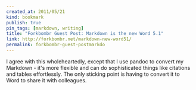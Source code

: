 ```yaml
---
created_at: 2011/05/21
kind: bookmark
publish: true
pin_tags: [markdown, writing]
title: "Forkbombr Guest Post: Markdown is the new Word 5.1"
link: http://forkbombr.net/markdown-new-word51/
permalink: forkbombr-guest-postmarkdo
---
```


I agree with this wholeheartedly, except that I use pandoc to convert my Markdown - it's more flexible and can do sophisticated things like citations and tables effortlessly. The only sticking point is having to convert it to Word to share it with colleagues.
